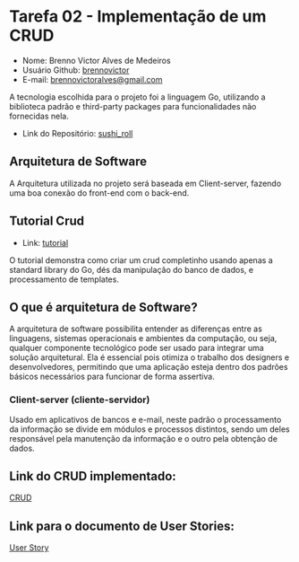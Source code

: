 # Tarefa 02 - Implementação de um CRUD

* Nome: Brenno Victor Alves de Medeiros
* Usuário Github: [brennovictor](https://github.com/brennovictor)
* E-mail: brennovictoralves@gmail.com

A tecnologia escolhida para o projeto foi a linguagem Go, utilizando a biblioteca padrão e third-party packages para funcionalidades não fornecidas nela.

* Link do Repositório: [sushi_roll](https://github.com/felipedavid/sushi_roll)

## Arquitetura de Software

A Arquitetura utilizada no projeto será baseada em Client-server, fazendo uma boa conexão do front-end com o back-end.

## Tutorial Crud
* Link: [tutorial](https://medium.com/baixada-nerd/criando-um-crud-simples-em-go-3640d3618a67)

O tutorial demonstra como criar um crud completinho usando apenas a standard library do Go, dés da manipulação do banco de dados, e processamento de templates.

## O que é arquitetura de Software?
A arquitetura de software possibilita entender as diferenças entre as linguagens, sistemas operacionais e ambientes da computação, ou seja, qualquer componente tecnológico pode ser usado para integrar uma solução arquitetural. Ela é essencial pois otimiza o trabalho dos designers e desenvolvedores, permitindo que uma aplicação esteja dentro dos padrões básicos necessários para funcionar de forma assertiva.

### Client-server (cliente-servidor)
Usado em aplicativos de bancos e e-mail, neste padrão o processamento da informação se divide em módulos e processos distintos, sendo um deles responsável pela manutenção da informação e o outro pela obtenção de dados.

## Link do CRUD implementado: 
[CRUD](https://github.com/felipedavid/sushi_roll/blob/main/internal/models/comments.go)

## Link para o documento de User Stories: 
[User Story](https://github.com/felipedavid/sushi_roll/blob/main/docs/user_story.md)

